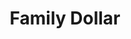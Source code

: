 ---
title: "Family Dollar"
url: /roanoke/family-dollar-orange-avenue-northwest/
shop: variety store
---